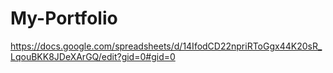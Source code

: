 # My-Portfolio

https://docs.google.com/spreadsheets/d/14IfodCD22npriRToGgx44K20sR_LqouBKK8JDeXArGQ/edit?gid=0#gid=0

